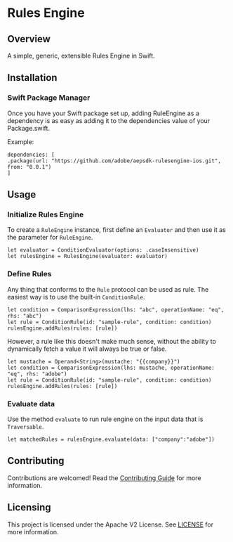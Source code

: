 # Rules Engine

## Overview

A simple, generic, extensible Rules Engine in Swift.


## Installation

### Swift Package Manager

Once you have your Swift package set up, adding RuleEngine as a dependency is as easy as adding it to the dependencies value of your Package.swift.

Example:
```
dependencies: [
.package(url: "https://github.com/adobe/aepsdk-rulesengine-ios.git", from: "0.0.1")
]
```

## Usage


### Initialize Rules Engine

To create a `RuleEngine` instance, first define an `Evaluator` and then use it as the parameter for `RuleEngine`.
```
let evaluator = ConditionEvaluator(options: .caseInsensitive)
let rulesEngine = RulesEngine(evaluator: evaluator)
```

### Define Rules

Any thing that conforms to the `Rule` protocol can be used as rule. The easiest way is to use the built-in `ConditionRule`.
```
let condition = ComparisonExpression(lhs: "abc", operationName: "eq", rhs: "abc")
let rule = ConditionRule(id: "sample-rule", condition: condition)
rulesEngine.addRules(rules: [rule])
```
However, a rule like this doesn't make much sense, without the ability to dynamically fetch a value it will always be true or false. 

```
let mustache = Operand<String>(mustache: "{{company}}")
let condition = ComparisonExpression(lhs: mustache, operationName: "eq", rhs: "adobe")
let rule = ConditionRule(id: "sample-rule", condition: condition)
rulesEngine.addRules(rules: [rule])
```

### Evaluate data

Use the method `evaluate` to run rule engine on the input data that is `Traversable`.

```
let matchedRules = rulesEngine.evaluate(data: ["company":"adobe"])
```



## Contributing

Contributions are welcomed! Read the [Contributing Guide](./.github/CONTRIBUTING.md) for more information.

## Licensing

This project is licensed under the Apache V2 License. See [LICENSE](LICENSE) for more information.
